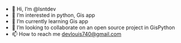 - 👋 Hi, I’m @lsntdev
- 👀 I’m interested in python, Gis app
- 🌱 I’m currently learning Gis app
- 💞️ I’m looking to collaborate on an open source project in GisPython
- 📫 How to reach me devlouis740@gmail.com

<!---
lsntdev/lsntdev is a ✨ special ✨ repository because its `README.md` (this file) appears on your GitHub profile.
You can click the Preview link to take a look at your changes.
--->
